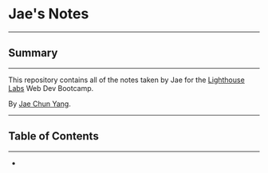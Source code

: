 # Jae's Notes

---
## Summary
---
This repository contains all of the notes taken by Jae for the [Lighthouse Labs](https://www.lighthouselabs.ca) Web Dev Bootcamp.

By [Jae Chun Yang](https://github.com/jakinyang).

---
## Table of Contents
---
*